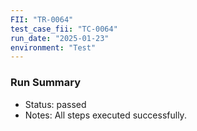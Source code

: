 ```yaml
---
FII: "TR-0064"
test_case_fii: "TC-0064"
run_date: "2025-01-23"
environment: "Test"
---
```


### Run Summary
- Status: passed
- Notes: All steps executed successfully.